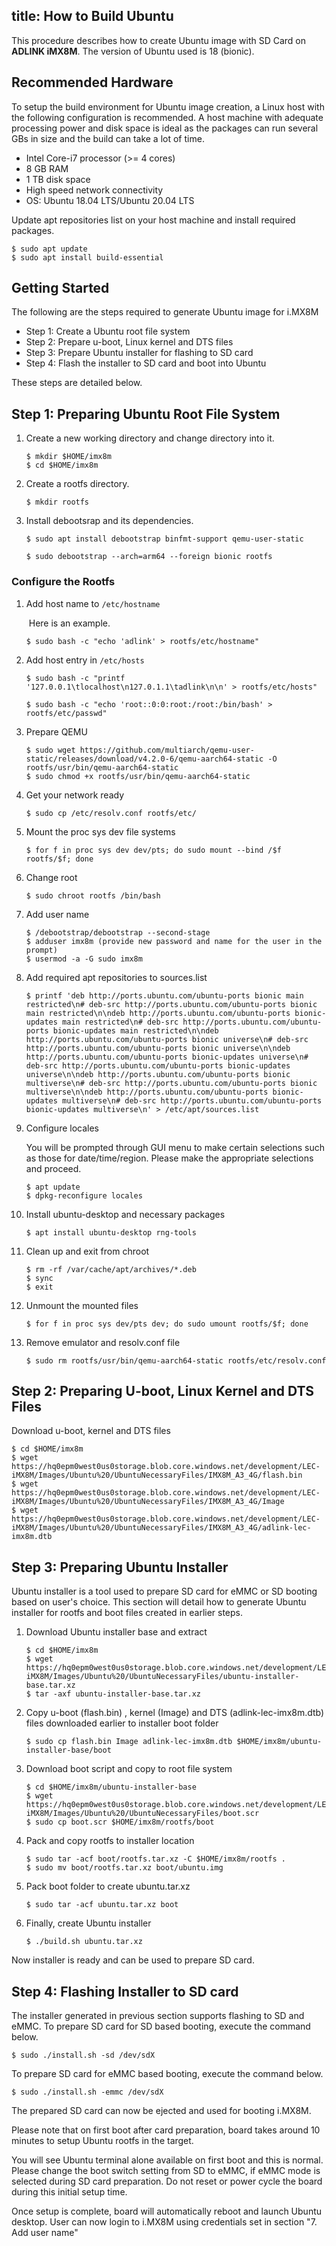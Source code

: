 title: How to Build Ubuntu
---

This procedure describes how to create Ubuntu image with SD Card on **ADLINK iMX8M**. The version of Ubuntu used is 18 (bionic).

## Recommended Hardware

To setup the build environment for Ubuntu image creation, a Linux host with the following configuration is recommended. A host machine with adequate processing power and disk space is ideal as the packages can run several GBs in size and the build can take a lot of time.

- Intel Core-i7 processor (>= 4 cores)
- 8 GB RAM
- 1 TB disk space
- High speed network connectivity
- OS: Ubuntu 18.04 LTS/Ubuntu 20.04 LTS

Update apt repositories list on your host machine and install required packages.

```
$ sudo apt update
$ sudo apt install build-essential
```

## Getting Started

The following are the steps required to generate Ubuntu image for i.MX8M

- Step 1: Create a Ubuntu root file system
- Step 2: Prepare u-boot, Linux kernel and DTS files
- Step 3: Prepare Ubuntu installer for flashing to SD card
- Step 4: Flash the installer to SD card and boot into Ubuntu 

These steps are detailed below.

## Step 1: Preparing Ubuntu Root File System

1. Create a new working directory and change directory into it.

   ```shell
   $ mkdir $HOME/imx8m
   $ cd $HOME/imx8m
   ```

2. Create a rootfs directory.

   ```shell
   $ mkdir rootfs
   ```

3. Install debootsrap and its dependencies.

   ```shell
   $ sudo apt install debootstrap binfmt-support qemu-user-static
   ```

   ```shell
   $ sudo debootstrap --arch=arm64 --foreign bionic rootfs
   ```

### Configure the Rootfs

1. Add host name to `/etc/hostname` 

   ​	Here is an example.

   ```shell
   $ sudo bash -c "echo 'adlink' > rootfs/etc/hostname"
   ```

2. Add host entry in `/etc/hosts`

   ```shell
   $ sudo bash -c "printf '127.0.0.1\tlocalhost\n127.0.1.1\tadlink\n\n' > rootfs/etc/hosts"
   ```

   ```shell
   $ sudo bash -c "echo 'root::0:0:root:/root:/bin/bash' > rootfs/etc/passwd"
   ```

3. Prepare QEMU

   ```shell
   $ sudo wget https://github.com/multiarch/qemu-user-static/releases/download/v4.2.0-6/qemu-aarch64-static -O rootfs/usr/bin/qemu-aarch64-static
   $ sudo chmod +x rootfs/usr/bin/qemu-aarch64-static
   ```

4. Get your network ready

   ```shell
   $ sudo cp /etc/resolv.conf rootfs/etc/
   ```

5. Mount the proc sys dev file systems

   ```shell
   $ for f in proc sys dev dev/pts; do sudo mount --bind /$f rootfs/$f; done
   ```

6. Change root

   ```shell
   $ sudo chroot rootfs /bin/bash
   ```

7. Add user name

   ```shell
   $ /debootstrap/debootstrap --second-stage
   $ adduser imx8m (provide new password and name for the user in the prompt)
   $ usermod -a -G sudo imx8m
   ```


8. Add required apt repositories to sources.list

   ```shell
   $ printf 'deb http://ports.ubuntu.com/ubuntu-ports bionic main restricted\n# deb-src http://ports.ubuntu.com/ubuntu-ports bionic main restricted\n\ndeb http://ports.ubuntu.com/ubuntu-ports bionic-updates main restricted\n# deb-src http://ports.ubuntu.com/ubuntu-ports bionic-updates main restricted\n\ndeb http://ports.ubuntu.com/ubuntu-ports bionic universe\n# deb-src http://ports.ubuntu.com/ubuntu-ports bionic universe\n\ndeb http://ports.ubuntu.com/ubuntu-ports bionic-updates universe\n# deb-src http://ports.ubuntu.com/ubuntu-ports bionic-updates universe\n\ndeb http://ports.ubuntu.com/ubuntu-ports bionic multiverse\n# deb-src http://ports.ubuntu.com/ubuntu-ports bionic multiverse\n\ndeb http://ports.ubuntu.com/ubuntu-ports bionic-updates multiverse\n# deb-src http://ports.ubuntu.com/ubuntu-ports bionic-updates multiverse\n' > /etc/apt/sources.list
   ```
  
9. Configure locales

    You will be prompted through GUI menu to make certain selections such as those for date/time/region. Please make the appropriate selections and proceed.

   ```shell
   $ apt update
   $ dpkg-reconfigure locales
   ```
   
10. Install ubuntu-desktop and necessary packages

    ```shell
    $ apt install ubuntu-desktop rng-tools
    ```

11. Clean up and exit from chroot

     ```shell
    $ rm -rf /var/cache/apt/archives/*.deb
    $ sync
    $ exit
     ```

12. Unmount the mounted files

    ```shell
    $ for f in proc sys dev/pts dev; do sudo umount rootfs/$f; done
    ```

13. Remove emulator and resolv.conf file

    ```shell
    $ sudo rm rootfs/usr/bin/qemu-aarch64-static rootfs/etc/resolv.conf
    ```

## Step 2: Preparing U-boot, Linux Kernel and DTS Files

Download u-boot, kernel and DTS files

   ```shell
$ cd $HOME/imx8m
$ wget https://hq0epm0west0us0storage.blob.core.windows.net/development/LEC-iMX8M/Images/Ubuntu%20/UbuntuNecessaryFiles/IMX8M_A3_4G/flash.bin
$ wget https://hq0epm0west0us0storage.blob.core.windows.net/development/LEC-iMX8M/Images/Ubuntu%20/UbuntuNecessaryFiles/IMX8M_A3_4G/Image
$ wget https://hq0epm0west0us0storage.blob.core.windows.net/development/LEC-iMX8M/Images/Ubuntu%20/UbuntuNecessaryFiles/IMX8M_A3_4G/adlink-lec-imx8m.dtb
   ```

## Step 3: **Preparing Ubuntu Installer**

Ubuntu installer is a tool used to prepare SD card for eMMC or SD booting based on user's choice.
This section will detail how to generate Ubuntu installer for rootfs and boot files created in earlier steps.

1. Download Ubuntu installer base and extract

   ```shell
   $ cd $HOME/imx8m
   $ wget https://hq0epm0west0us0storage.blob.core.windows.net/development/LEC-iMX8M/Images/Ubuntu%20/UbuntuNecessaryFiles/ubuntu-installer-base.tar.xz
   $ tar -axf ubuntu-installer-base.tar.xz
   ```

2. Copy u-boot (flash.bin) , kernel (Image) and DTS (adlink-lec-imx8m.dtb) files downloaded earlier to installer boot folder

   ```shell
   $ sudo cp flash.bin Image adlink-lec-imx8m.dtb $HOME/imx8m/ubuntu-installer-base/boot
   ```
   
3. Download boot script and copy to root file system

   ```shell
   $ cd $HOME/imx8m/ubuntu-installer-base
   $ wget https://hq0epm0west0us0storage.blob.core.windows.net/development/LEC-iMX8M/Images/Ubuntu%20/UbuntuNecessaryFiles/boot.scr
   $ sudo cp boot.scr $HOME/imx8m/rootfs/boot
   ```

4. Pack and copy rootfs to installer location

   ```shell
   $ sudo tar -acf boot/rootfs.tar.xz -C $HOME/imx8m/rootfs .
   $ sudo mv boot/rootfs.tar.xz boot/ubuntu.img
   ```

5. Pack boot folder to create ubuntu.tar.xz

   ```shell
   $ sudo tar -acf ubuntu.tar.xz boot
   ```

6. Finally, create Ubuntu installer

   ```shell
   $ ./build.sh ubuntu.tar.xz
   ```

Now installer is ready and can be used to prepare SD card.

## Step 4: Flashing Installer to SD card

The installer generated in previous section supports flashing to SD and eMMC.
To prepare SD card for SD based booting, execute the command below.

   ```shell
   $ sudo ./install.sh -sd /dev/sdX
   ```

To prepare SD card for eMMC based booting, execute the command below.

   ```shell
   $ sudo ./install.sh -emmc /dev/sdX
   ```

The prepared SD card can now be ejected and used for booting i.MX8M.

Please note that on first boot after card preparation, board takes around 10 minutes to setup Ubuntu rootfs in the target.

You will see Ubuntu terminal alone available on first boot and this is normal.
Please change the boot switch setting from SD to eMMC,  if eMMC mode is selected during SD card preparation. Do not reset or power cycle the board during this initial setup time. 

Once setup is complete, board will automatically reboot and launch Ubuntu desktop.
User can now login to i.MX8M using credentials set in section "7. Add user name"
